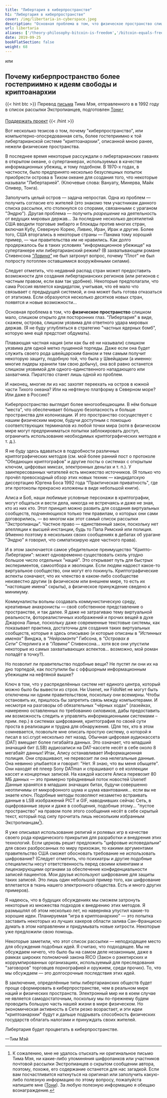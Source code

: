 ```yaml
---
title: "Либертария в киберпространстве"
h1: "Либертария в киберпространстве"
cover: /img/libertaria-in-cyberspace.jpeg
description: "Основная проблема в том, что физическое пространство слишком мало, слишком открыто для посторонних глаз... Киберпространство выглядит более многообещающим."
url: libertaria
aliases: ['/theory-philosophy-bitcoin-is-freedom','/bitcoin-equals-freedom']
date: 2019-09-25
bookFlatSection: false
weight: 68
---
```


или

## Почему киберпространство более гостеприимно к идеям свободы и криптоанархии


{{< hint btc >}}
Перевод [письма](https://archive.bitcoin-calendar.org/archive/1756637991.437384/www.activism.net/cypherpunk/libertaria.html) Тима Мэя, отправленного в в 1992 году в список рассылки Экстропианцев, подготовлен [Тони⚡️](https://njump.me/npub10awzknjg5r5lajnr53438ndcyjylgqsrnrtq5grs495v42qc6awsj45ys7)

[Поддержать проект](/contribute)
{{< /hint >}}

Вот несколько тезисов о том, почему "киберпространство", или компьютерно-опосредованная сеть, более гостеприимно к той либертарианской системе "криптоанархии", описанной мною ранее, нежели физические пространства.

В последнее время некоторые рассуждали о либертарианских гаванях в открытом океане, о супертанкерах, используемых в качестве информационных убежищ, и тому подобном. В 1970-х годах, в частности, было предпринято несколько безуспешных попыток приобрести острова в Тихом океане для создания того, что некоторые называли "Либертарией". (Ключевые слова: Вануату, Минерва, Майк Оливер, Тонга).

Заполучить целый остров — задача непростая. Одна из проблем — получить согласие его жителей (это знакомо тем участникам данного списка рассылки, кто столкнулся со спорами, связанными с ураганом "Эндрю"). Другая проблема — получить _разрешение_ на деятельность от ведущих мировых держав... За последние несколько десятилетий США вводили торговые эмбарго и блокады против многих стран, включая Кубу, Северную Корею, Ливию, Иран, Ирак и другие. Более того, США вторгались в некоторые страны — Панама тому хороший пример, — чьи правительства им не нравились. Как долго продержалось бы в таких условиях "информационное убежище" на супертанкере или либертарианский режим? (В захватывающем романе Стивенсона _["Лавина"](/lavina)_ не был затронут вопрос, почему "Плот" не был попросту потоплен оставшимися вооружёнными силами).

Следует отметить, что недавний распад стран может предоставить возможности для создания либертарианских регионов (или регионов с частным правом, если вам так удобнее). Некоторые предполагали, что сама Россия является кандидатом, учитывая, что её мало что связывает с предыдущей системой, и она может быть готова отказаться от этатизма. Если образуются несколько десятков новых стран, появятся и новые возможности...

Основная проблема в том, что **физическое пространство** слишком мало, слишком открыто для посторонних глаз. "Либертария" в виде, скажем, острова, слишком уязвима для ответного удара мировых держав. (Я не буду углубляться в стратегию "частных ядерных бомб", которую мне ещё предстоит обдумать).

Плавающая частная нация (или как бы её ни называли) слишком уязвима для одной метко пущенной торпеды. Даже если она будет служить своего рода швейцарским банком и тем самым получит некоторую защиту, подобную той, что была у Швейцарии (а именно: многие лидеры хранили там свою добычу), она всё равно останется слишком уязвимой для одного-единственного нападающего или захватчика. Пиратство станет лишь одной из проблем.

И наконец, многие ли из нас захотят переехать на остров в южной части Тихого океана? Или на нефтяную платформу в Северном море? Или даже в Россию?

Киберпространство выглядит более многообещающим. В нём больше "места", что обеспечивает бóльшую безопасность и больше пространства для колонизации. И это пространство сосуществует с нашим физическим миром, будучи доступным с помощью соответствующих терминалов из любой точки мира (хотя в физическом мире могут предприниматься попытки заблокировать доступ, ограничить использование необходимых криптографических методов и т. д.).

Я не буду здесь вдаваться в подробности различных криптографических методов (см. мой более ранний пост о протоколе "Обедающих криптографов" и другие посты о системах с открытым ключом, цифровых миксах, электронных деньгах и т. п.). У заинтересованных читателей есть множество источников. (Я только что прочёл превосходный обзор этих новых техник — кандидатскую диссертацию Юргена Боса 1992 года "Практическая приватность", где эти протоколы прекрасно изложены в виде небольшой книги).

Алиса и Боб, наши любимые условные персонажи в криптографии, могут общаться и вести дела, никогда не встречаясь и даже не зная, кто из них кто. Этот принцип можно развить для создания виртуальных сообществ, подчиняющихся только тем правилам, о которых они сами договорились, — во многом как этот самый список рассылки "Экстропианцы". Частное право — единственный закон, поскольку нет апелляции к высшей инстанции, будь то Папа Римский или полиция. (Именно поэтому в нескольких своих сообщениях в дебатах об урагане "Эндрю" я говорил, что симпатизирую идее частного права).

И в этом заключается самое убедительное преимущество "Крипто-Либертарии": может одновременно существовать сколь угодно большое число отдельных "наций". Это открывает путь для быстрых экспериментов, самоотбора и эволюции. Если людям надоест какое-то виртуальное сообщество, они могут его покинуть. Криптографические аспекты означают, что их членство в каком-либо сообществе неизвестно другим (в физическом или внешнем мире, то есть их "настоящие имена" скрыты), а физическое принуждение сведено к минимуму.

Коммуналисты вольны создавать коммунистическую среду, креативные анахронисты — своё собственное представление о пространстве, и так далее. Я даже не затрагиваю тему виртуальной реальности, фотореалистичных изображений и прочих вещей в духе Джарона Ланье, поскольку даже современные текстовые системы, как показывает практика, достаточны для создания таких виртуальных сообществ, которые я здесь описываю (и которые описаны в _"Истинных именах"_ Винджа, в _"Нейроманте"_ Гибсона, в _"Островах в Сети"_ Стерлинга и в _"Лавине"_ Стивенсона... хотя все они упустили некоторые из самых захватывающих аспектов... возможно, мой роман попадёт в точку?).

Но позволит ли правительство подобные вещи? Не пустят ли они их на дно торпедой, как поступили бы с оффшорным информационным убежищем на нефтяной вышке?

Ключ в том, что у распределённых систем нет единого центра, который можно было бы вывести из строя. Ни Usenet, ни FidoNet не могут быть отключены ни одним правительством, поскольку они всемирны. Чтобы остановить их, пришлось бы запретить связь между компьютерами. И несмотря на разговоры об обязательных "чёрных ходах" (лазейках, намеренно оставленных по требованию силовиков, дабы предоставить им возможность следить и управлять информационными системами – прим. пер.) в системах шифрования, криптография по своей сути проста в реализации и трудна для обнаружения. (Для тех, кто в этом сомневается, позвольте мне описать простую систему, о которой я писал в sci.crypt несколько лет назад. Обычная цифровая аудиокассета (DAT) вмещает более гигабайта данных. Это означает, что младший значащий бит (LSB) аудиозаписи на DAT-кассете несёт в себе около 8 мегабайт данных! Итак, Алису останавливает Информационная полиция. Они спрашивают, не перевозит ли она нелегальные данные. Она невинно улыбается и говорит: "Нет. Я знаю, что вы меня обыщете". Они находят её плеер Sony DATman и спрашивают о её коллекции кассет и концертных записей. На каждой кассете Алиса перевозит 80 МБ данных — это примерно трёхдневный поток новостей Usenet! Данные хранятся в младших значащих битах, будучи совершенно неотличимы от микрофонного шума и шума квантования... если вы не знаете ключ. Подобные методы позволяют незаметно встраивать данные в LSB изображений PICT и GIF, наводнивших сейчас Сеть, в оцифрованные звуки и даже в сообщения, подобные этому... "пустое пространство" на правом поле этого сообщения несёт в себе скрытый текст, который под силу прочитать лишь нескольким избранным Экстропианцам[^1]).

Я уже описывал использование религий и ролевых игр в качестве своего рода юридического прикрытия для разработки и внедрения этих технологий. Если церковь решит предложить "цифровые исповедальни" для своих разбросанных по миру прихожан, то какими аргументами правительство США сможет обосновать требование не использовать шифрование? (Следует отметить, что психиатры и другие подобные специалисты несут ответственность перед своими клиентами и лицензирующими органами за обеспечение конфиденциальности записей пациентов. Мои друзья используют шифрование для защиты таких записей. Это лишь один небольшой пример того, как шифрование вплетается в ткань нашего электронного общества. Есть и много других примеров).

Я надеюсь, что в будущих обсуждениях мы сможем затронуть некоторые из множества подходов к внедрению этих методов. Я размышлял об этом несколько лет, но наверняка упустил какие-то хорошие идеи. Планируемая "игра в криптоанархию" — это попытка заставить некоторых из лучших хакеров области залива Сан-Франциско думать в этом направлении и придумывать новые хитрости. Некоторые уже предложили свою помощь.

Некоторые заметили, что этот список рассылки — неподходящее место для обсуждения подобных идей. Я считаю, что подходящее. Мы не обсуждаем ничего, что было бы на самом деле незаконным, даже в рамках широких полномочий закона RICO (Закон о рэкетирских и коррумпированных организациях, используемый для преследования "заговоров" торговцев порнографией и оружием, среди прочих). То, что мы обсуждаем — это долгосрочные последствия этих идей.

В заключение, определённые типы либертарианских обществ будет проще сформировать в киберпространстве, чем в реальном мире наций и физических пространств. Электронный мир ни в коем случае не является самодостаточным, поскольку мы по-прежнему будем проводить большую часть нашей жизни в мире физическом. Но экономическая активность в Сети резко возрастает, и эти идеи "криптоанархии" будут и дальше подрывать способность физических государств облагать налогами и принуждать своих жителей.

Либертария будет процветать в киберпространстве.

—Тим Мэй

[^1]: К сожалению, мне не удалось отыскать ни оригинальное письмо Тима Мэя, ни какие-либо упоминяния шифропанков или участников почтовой рассылки Экстропианцев о скрытом сообщении автора, поэтому, похоже, его содержание останется для нас загадкой. Если вам посчастливится наткнуться на оригинал или заполучить какую-либо полезную информацию по этому вопросу, пожалуйста напишите мне ([Тони](/feedback)). За любую полезную информацию я обещаю вознаграждение. 
